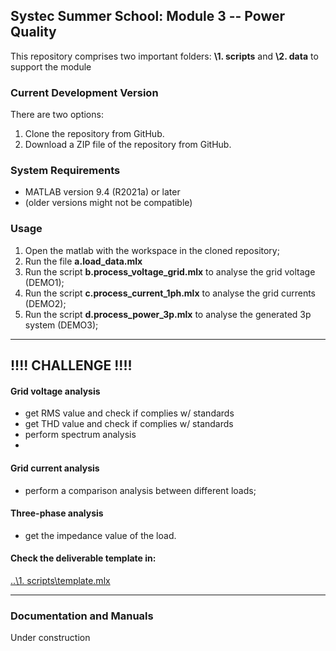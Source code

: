 
Systec Summer School: Module 3 -- Power Quality 
----

This repository comprises two important folders: **\1. scripts** and **\2. data** to support the module

### Current Development Version
There are two options:
1. Clone the repository from GitHub.
2. Download a ZIP file of the repository from GitHub.


### System Requirements
*   MATLAB version 9.4 (R2021a) or later
*   (older versions might not be compatible)

### Usage
1. Open the matlab with the workspace in the cloned repository;
2. Run the file **a.load_data.mlx**
3. Run the script **b.process_voltage_grid.mlx** to analyse the grid voltage (DEMO1);
4. Run the script **c.process_current_1ph.mlx** to analyse the grid currents (DEMO2);
5. Run the script **d.process_power_3p.mlx** to analyse the generated 3p system (DEMO3);

----

## !!!!  CHALLENGE  !!!!

#### Grid voltage analysis
*  get RMS value and check if complies w/ standards
*  get THD value and check if complies w/ standards
*  perform spectrum analysis
*  
#### Grid current analysis
*  perform a comparison analysis between different loads;

#### Three-phase analysis
* get the impedance value of the load.

#### Check the deliverable template in:
[..\1. scripts\template.mlx](https://github.com/vitormorais/SummerSchool_PowerQuality/raw/main/1.%20scripts/template.mlx)


----
### Documentation and Manuals
Under construction

